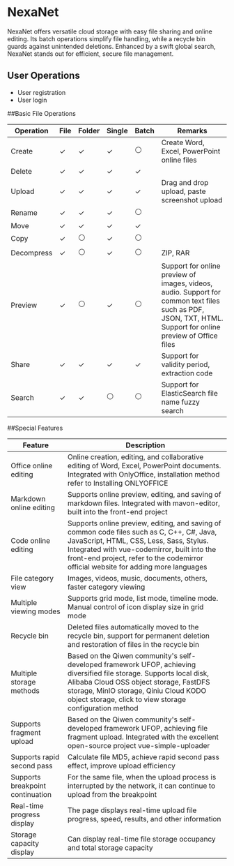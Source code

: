 # NexaNet
NexaNet offers versatile cloud storage with easy file sharing and online editing. Its batch operations simplify file handling, while a recycle bin guards against unintended deletions. Enhanced by a swift global search, NexaNet stands out for efficient, secure file management.

## User Operations
- User registration
- User login

##Basic File Operations

| Operation | File | Folder | Single | Batch | Remarks |
|-----------|------|--------|--------|-------|---------|
| Create    | ✓    | ✓      | ✓      | ⚪    | Create Word, Excel, PowerPoint online files |
| Delete    | ✓    | ✓      | ✓      | ✓    |         |
| Upload    | ✓    | ✓      | ✓      | ✓    | Drag and drop upload, paste screenshot upload |
| Rename    | ✓    | ✓      | ✓      | ⚪    |         |
| Move      | ✓    | ✓      | ✓      | ✓    |         |
| Copy      | ✓    | ⚪      | ✓      | ⚪    |         |
| Decompress| ✓    | ⚪      | ✓      | ⚪    | ZIP, RAR |
| Preview   | ✓    | ⚪      | ✓      | ⚪    | Support for online preview of images, videos, audio. Support for common text files such as PDF, JSON, TXT, HTML. Support for online preview of Office files |
| Share     | ✓    | ✓      | ✓      | ✓    | Support for validity period, extraction code |
| Search    | ✓    | ✓      | ⚪      | ⚪    | Support for ElasticSearch file name fuzzy search |

##Special Features

| Feature | Description |
|---------|-------------|
| Office online editing | Online creation, editing, and collaborative editing of Word, Excel, PowerPoint documents. Integrated with OnlyOffice, installation method refer to Installing ONLYOFFICE |
| Markdown online editing | Supports online preview, editing, and saving of markdown files. Integrated with mavon-editor, built into the front-end project |
| Code online editing | Supports online preview, editing, and saving of common code files such as C, C++, C#, Java, JavaScript, HTML, CSS, Less, Sass, Stylus. Integrated with vue-codemirror, built into the front-end project, refer to the codemirror official website for adding more languages |
| File category view | Images, videos, music, documents, others, faster category viewing |
| Multiple viewing modes | Supports grid mode, list mode, timeline mode. Manual control of icon display size in grid mode |
| Recycle bin | Deleted files automatically moved to the recycle bin, support for permanent deletion and restoration of files in the recycle bin |
| Multiple storage methods | Based on the Qiwen community's self-developed framework UFOP, achieving diversified file storage. Supports local disk, Alibaba Cloud OSS object storage, FastDFS storage, MinIO storage, Qiniu Cloud KODO object storage, click to view storage configuration method |
| Supports fragment upload | Based on the Qiwen community's self-developed framework UFOP, achieving file fragment upload. Integrated with the excellent open-source project vue-simple-uploader |
| Supports rapid second pass | Calculate file MD5, achieve rapid second pass effect, improve upload efficiency |
| Supports breakpoint continuation | For the same file, when the upload process is interrupted by the network, it can continue to upload from the breakpoint |
| Real-time progress display | The page displays real-time upload file progress, speed, results, and other information |
| Storage capacity display | Can display real-time file storage occupancy and total storage capacity |
